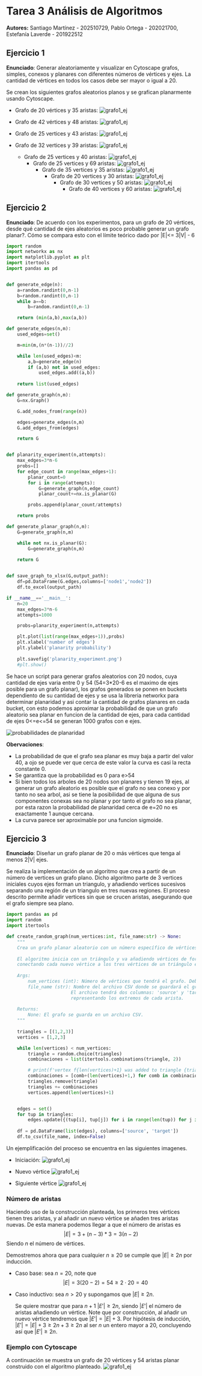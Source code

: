 # Tarea 3 Análisis de Algoritmos
**Autores:** Santiago Martínez - 202510729, Pablo Ortega - 202021700, Estefanía Laverde - 201922512
## Ejercicio 1 
**Enunciado**: Generar aleatoriamente y visualizar en Cytoscape grafos, simples, conexos y planares con diferentes números de vértices y ejes. La cantidad de vértices en todos los casos debe ser mayor o igual a 20.

Se crean los siguientes grafos aleatorios planos y se grafican planarmente usando Cytoscape. 
- Grafo de 20 vértices y 35 aristas:
  ![grafo1_ej](graphs/detangled1.png)
- Grafo de 42 vértices y 48 aristas:
  ![grafo1_ej](graphs/detangled2.png)
- Grafo de 25 vertices y 43 aristas:
  ![grafo1_ej](graphs/detangled3.png)
- Grafo de 32 vertices y 39 aristas:
  ![grafo1_ej](graphs/detangled4.png)
  - Grafo de 25 vertices y 40 aristas:
  ![grafo1_ej](graphs/detangled5.png)
    - Grafo de 25 vertices y 69 aristas:
  ![grafo1_ej](graphs/detangled6.png)
      - Grafo de 35 vertices y 35 aristas:
  ![grafo1_ej](graphs/detangled7.png)
        - Grafo de 20 vertices y 30 aristas:
  ![grafo1_ej](graphs/detangled8.png)
          - Grafo de 30 vertices y 50 aristas:
  ![grafo1_ej](graphs/detangled9.png)
            - Grafo de 40 vertices y 60 aristas:
  ![grafo1_ej](graphs/detangled10.png)


  <!-- TODO: terminar de colocar los ejemplos -->

## Ejercicio 2
**Enunciado**: De acuerdo con los experimentos, para un grafo de 20 vértices, desde qué cantidad de ejes aleatorios es poco probable generar un grafo planar?. Cómo se compara esto con el límite teórico dado por |E|<= 3|V| - 6

```python
import random
import networkx as nx
import matplotlib.pyplot as plt
import itertools
import pandas as pd


def generate_edge(n):
    a=random.randint(0,n-1)
    b=random.randint(0,n-1)
    while a==b:
        b=random.randint(0,n-1)

    return (min(a,b),max(a,b))

def generate_edges(n,m):
    used_edges=set()

    m=min(m,(n*(n-1))//2)

    while len(used_edges)<m:
        a,b=generate_edge(n)
        if (a,b) not in used_edges:
            used_edges.add((a,b))
    
    return list(used_edges)

def generate_graph(n,m):
    G=nx.Graph()

    G.add_nodes_from(range(n))

    edges=generate_edges(n,m)
    G.add_edges_from(edges)

    return G


def planarity_experiment(n,attempts):
    max_edges=3*n-6
    probs=[]
    for edge_count in range(max_edges+1):
        planar_count=0
        for i in range(attempts):
            G=generate_graph(n,edge_count)
            planar_count+=nx.is_planar(G)

        probs.append(planar_count/attempts)

    return probs

def generate_planar_graph(n,m):
    G=generate_graph(n,m)

    while not nx.is_planar(G):
        G=generate_graph(n,m)
    
    return G


def save_graph_to_xlsx(G,output_path):
    df=pd.DataFrame(G.edges,columns=['node1','node2'])
    df.to_excel(output_path)

if __name__=='__main__':
    n=20
    max_edges=3*n-6
    attempts=1000

    probs=planarity_experiment(n,attempts)

    plt.plot(list(range(max_edges+1)),probs)
    plt.xlabel('number of edges')
    plt.ylabel('planarity probability')
    
    plt.savefig('planarity_experiment.png')
    #plt.show()
```


<!-- TODO: explicar experimentos y mostrar resultados -->
Se hace un script para generar grafos aleatorios con 20 nodos, cuya cantidad de ejes varia entre 0 y 54 (54=3*20-6 es el maximo de ejes posible para un grafo planar), los grafos generados se ponen en buckets dependiento de su cantidad de ejes y se usa la libreria networkx para determinar planaridad y asi contar la cantidad de grafos planares en cada bucket, con esto podemos aproximar la probabilidad de que un grafo aleatorio sea planar en funcion de la cantidad de ejes, para cada cantidad de ejes 0<=e<=54 se generan 1000 grafos con e ejes.

![probabilidades de planaridad](planarity_experiment.png)

**Obervaciones**:

- La probabilidad de que el grafo sea planar es muy baja a partir del valor 40, a ojo se puede ver que cerca de este valor la curva es casi la recta constante 0.
- Se garantiza que la probabilidad es 0 para e>54
- Si bien todos los arboles de 20 nodos son planares y tienen 19 ejes, al generar un grafo aleatorio es posible que el grafo no sea conexo y por tanto no sea arbol, asi se tiene la posibilidad de que alguna de sus componentes conexas sea no planar y por tanto el grafo no sea planar, por esta razon la probabilidad de planaridad cerca de e=20 no es exactamente 1 aunque cercana.
- La curva parece ser aproximable por una funcion sigmoide.

## Ejercicio 3
**Enunciado**: Diseñar un grafo planar de 20 o más vértices que tenga al menos 2|V| ejes.

Se realiza la implementación de un algoritmo que crea a partir de un número de vertices un grafo plano. Dicho algoritmo parte de 3 vertices iniciales cuyos ejes forman un triangulo, y añadiendo vertices sucesivos separando una región de un triangulo en tres nuevas regiones. El proceso descrito permite añadir vertices sin que se crucen aristas, asegurando que el grafo siempre sea plano. 

```python
import pandas as pd
import random
import itertools

def create_random_graph(num_vertices:int, file_name:str) -> None:
    """
    Crea un grafo planar aleatorio con un número específico de vértices.
    
    El algoritmo inicia con un triángulo y va añadiendo vértices de forma iterativa,
    conectando cada nuevo vértice a los tres vértices de un triángulo existente elegido al azar. Este proceso garantiza que el grafo resultante sea planar.
    
    Args:
        num_vertices (int): Número de vértices que tendrá el grafo. Debe ser >= 3.
        file_name (str): Nombre del archivo CSV donde se guardará el grafo.
                        El archivo tendrá dos columnas: 'source' y 'target' 
                        representando los extremos de cada arista.
    
    Returns:
        None: El grafo se guarda en un archivo CSV.
    """
    
    triangles = [(1,2,3)]
    vertices = [1,2,3]

    while len(vertices) < num_vertices:
        triangle = random.choice(triangles)
        combinaciones = list(itertools.combinations(triangle, 2)) 

        # print(f'vertex f{len(vertices)+1} was added to triangle {triangle}')
        combinaciones = [comb+(len(vertices)+1,) for comb in combinaciones]
        triangles.remove(triangle)
        triangles += combinaciones 
        vertices.append(len(vertices)+1)


    edges = set()
    for tup in triangles:
        edges.update({(tup[i], tup[j]) for i in range(len(tup)) for j in range(i + 1, len(tup))})
    
    df = pd.DataFrame(list(edges), columns=['source', 'target'])
    df.to_csv(file_name, index=False)

```


Un ejemplificación del proceso se encuentra en las siguientes imagenes. 

- Iniciación:
    ![grafo1_ej](graphs/grafo1_ej.csv.png)

- Nuevo vértice
    ![grafo1_ej](graphs/grafo1_ej4.csv.png)
  
- Siguiente vértice
    ![grafo1_ej](graphs/grafo2_ej.csv.png)

### Número de aristas
Haciendo uso de la construcción planteada, los primeros tres vértices tienen tres aristas, y al añadir un nuevo vértice se añaden tres aristas nuevas. De esta manera podemos llegar a que el número de aristas es
$$|E|=3+(n-3)*3 = 3(n-2)$$
Siendo $n$ el número de vértices.

Demostremos ahora que para cualquier $n\geq20$ se cumple que $|E|\geq2n$ por inducción.

- Caso base: sea $n=20$, note que 
$$|E| = 3(20-2) = 54 \geq 2\cdot20 = 40$$
- Caso inductivo: sea $n>20$ y supongamos que $|E|\geq2n$. 
  
  Se quiere mostrar que para $n+1$ $|E'|\geq2n$, siendo $|E'|$ el número de aristas añadiendo un vértice.
  Note que por construcción, al añadir un nuevo vértice tendremos que $|E'|=|E|+3$. Por hipótesis de inducción, $|E'|=|E|+3 \geq2n+3\geq2n$ al ser $n$ un entero mayor a 20, concluyendo así que $|E'|\geq2n$.

### Ejemplo con Cytoscape
A continuación se muestra un grafo de 20 vértices y 54 aristas planar construido con el algoritmo planteado.
![grafo1_ej](graphs/grafo1.csv_7.png)
